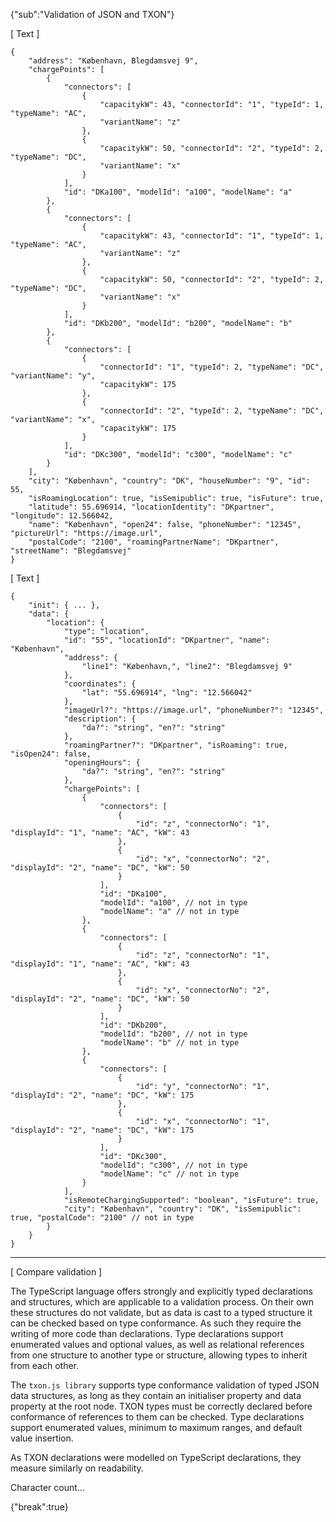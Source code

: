 {"sub":"Validation of JSON and TXON"}

[ Text ]

```
{
    "address": "København, Blegdamsvej 9",
    "chargePoints": [
        {
            "connectors": [
                {
                    "capacitykW": 43, "connectorId": "1", "typeId": 1, "typeName": "AC",
                    "variantName": "z"
                },
                {
                    "capacitykW": 50, "connectorId": "2", "typeId": 2, "typeName": "DC",
                    "variantName": "x"
                }
            ],
            "id": "DKa100", "modelId": "a100", "modelName": "a"
        },
        {
            "connectors": [
                {
                    "capacitykW": 43, "connectorId": "1", "typeId": 1, "typeName": "AC",
                    "variantName": "z"
                },
                {
                    "capacitykW": 50, "connectorId": "2", "typeId": 2, "typeName": "DC",
                    "variantName": "x"
                }
            ],
            "id": "DKb200", "modelId": "b200", "modelName": "b"
        },
        {
            "connectors": [
                {
                    "connectorId": "1", "typeId": 2, "typeName": "DC", "variantName": "y",
                    "capacitykW": 175
                },
                {
                    "connectorId": "2", "typeId": 2, "typeName": "DC", "variantName": "x",
                    "capacitykW": 175
                }
            ],
            "id": "DKc300", "modelId": "c300", "modelName": "c"
        }
    ],
    "city": "København", "country": "DK", "houseNumber": "9", "id": 55,
    "isRoamingLocation": true, "isSemipublic": true, "isFuture": true,
    "latitude": 55.696914, "locationIdentity": "DKpartner", "longitude": 12.566042,
    "name": "København", "open24": false, "phoneNumber": "12345", "pictureUrl": "https://image.url",
    "postalCode": "2100", "roamingPartnerName": "DKpartner", "streetName": "Blegdamsvej"
}
```

[ Text ]

```
{
    "init": { ... },
    "data": {
        "location": {
            "type": "location",
            "id": "55", "locationId": "DKpartner", "name": "København",
            "address": {
                "line1": "København,", "line2": "Blegdamsvej 9"
            },
            "coordinates": {
                "lat": "55.696914", "lng": "12.566042"
            },
            "imageUrl?": "https://image.url", "phoneNumber?": "12345",
            "description": {
                "da?": "string", "en?": "string"
            },
            "roamingPartner?": "DKpartner", "isRoaming": true, "isOpen24": false,
            "openingHours": {
                "da?": "string", "en?": "string"
            },
            "chargePoints": [
                {
                    "connectors": [
                        {
                            "id": "z", "connectorNo": "1", "displayId": "1", "name": "AC", "kW": 43
                        },
                        {
                            "id": "x", "connectorNo": "2", "displayId": "2", "name": "DC", "kW": 50
                        }
                    ],
                    "id": "DKa100",
                    "modelId": "a100", // not in type
                    "modelName": "a" // not in type
                },
                {
                    "connectors": [
                        {
                            "id": "z", "connectorNo": "1", "displayId": "1", "name": "AC", "kW": 43
                        },
                        {
                            "id": "x", "connectorNo": "2", "displayId": "2", "name": "DC", "kW": 50
                        }
                    ],
                    "id": "DKb200",
                    "modelId": "b200", // not in type
                    "modelName": "b" // not in type
                },
                {
                    "connectors": [
                        {
                            "id": "y", "connectorNo": "1", "displayId": "2", "name": "DC", "kW": 175
                        },
                        {
                            "id": "x", "connectorNo": "1", "displayId": "2", "name": "DC", "kW": 175
                        }
                    ],
                    "id": "DKc300",
                    "modelId": "c300", // not in type
                    "modelName": "c" // not in type
                }
            ],
            "isRemoteChargingSupported": "boolean", "isFuture": true,
            "city": "København", "country": "DK", "isSemipublic": true, "postalCode": "2100" // not in type
        }
    }
}
```

---------------------------------------------------------------------------------

[ Compare validation ]

The TypeScript language offers strongly and explicitly typed declarations and structures, which are applicable to a validation process. On their own these structures do not validate, but as data is cast to a typed structure it can be checked based on type conformance. As such they require the writing of more code than declarations. Type declarations support enumerated values and optional values, as well as relational references from one structure to another type or structure, allowing types to inherit from each other.

The `txon.js library` supports type conformance validation of typed JSON data structures, as long as they contain an initialiser property and data property at the root node. TXON types must be correctly declared before conformance of references to them can be checked. Type declarations support enumerated values, minimum to maximum ranges, and default value insertion.

As TXON declarations were modelled on TypeScript declarations, they measure similarly on readability.

Character count...

{"break":true}